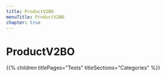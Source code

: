 ```yaml
---
title: ProductV2BO
menuTitle: ProductV2BO
chapter: true
---
```


# ProductV2BO

{{% children titlePages="Tests" titleSections="Categories" %}}
